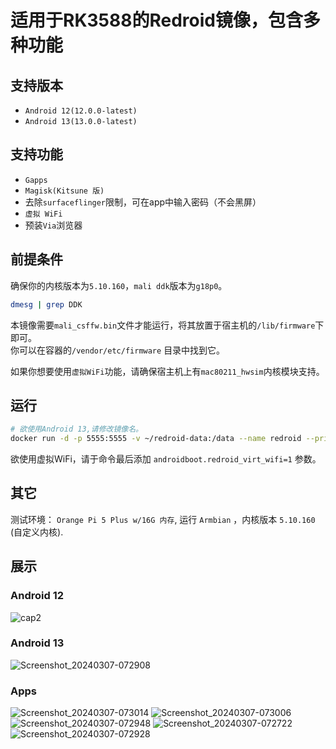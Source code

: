 # 适用于RK3588的Redroid镜像，包含多种功能

## 支持版本
- `Android 12(12.0.0-latest)`
- `Android 13(13.0.0-latest)`

## 支持功能
- `Gapps`  
- `Magisk(Kitsune 版)` 
- 去除`surfaceflinger`限制，可在app中输入密码（不会黑屏）  
- `虚拟 WiFi`
- 预装`Via`浏览器

## 前提条件
确保你的内核版本为`5.10.160`，`mali ddk`版本为`g18p0`。
```bash
dmesg | grep DDK
```
本镜像需要`mali_csffw.bin`文件才能运行，将其放置于宿主机的`/lib/firmware`下即可。  
你可以在容器的`/vendor/etc/firmware` 目录中找到它。  

如果你想要使用`虚拟WiFi`功能，请确保宿主机上有`mac80211_hwsim`内核模块支持。

## 运行
```bash
# 欲使用Android 13,请修改镜像名。
docker run -d -p 5555:5555 -v ~/redroid-data:/data --name redroid --privileged cnflysky/redroid-rk3588:12.0.0-latest androidboot.redroid_height=1920 androidboot.redroid_width=1080
```
欲使用虚拟WiFi，请于命令最后添加 `androidboot.redroid_virt_wifi=1` 参数。

## 其它
测试环境： `Orange Pi 5 Plus w/16G 内存`, 运行 `Armbian` ，内核版本 `5.10.160` (自定义内核).  

## 展示
### Android 12
![cap2](https://github.com/CNflysky/redroid-rk3588/assets/48781081/db89bdd0-6193-48c2-83c0-58237a0106bb)
### Android 13
![Screenshot_20240307-072908](https://github.com/CNflysky/redroid-rk3588/assets/48781081/8ebc2954-77c0-4652-916f-b9aeaa5c6878)
### Apps
![Screenshot_20240307-073014](https://github.com/CNflysky/redroid-rk3588/assets/48781081/cff7c070-7060-465c-975a-fba4da3d95c0)
![Screenshot_20240307-073006](https://github.com/CNflysky/redroid-rk3588/assets/48781081/2055090b-aea9-46bc-8564-e000e317b178)
![Screenshot_20240307-072948](https://github.com/CNflysky/redroid-rk3588/assets/48781081/52c49052-b395-4420-832a-c6009d691c97)
![Screenshot_20240307-072722](https://github.com/CNflysky/redroid-rk3588/assets/48781081/e6edcf4f-a761-47d3-8ce9-1f7d7ca194e8)
![Screenshot_20240307-072928](https://github.com/CNflysky/redroid-rk3588/assets/48781081/ff4fc29a-f3d3-4b8c-99b5-65ab96b28fcd)
